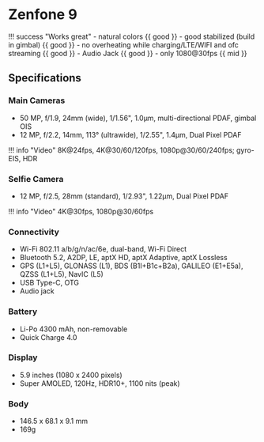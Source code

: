 # Zenfone 9

!!! success "Works great"
    - natural colors {{ good }}
    - good stabilized (build in gimbal) {{ good }}
    - no overheating while charging/LTE/WIFI and ofc streaming {{ good }}
    - Audio Jack {{ good }}
    - only 1080@30fps {{ mid }}

## Specifications

### Main Cameras

- 50 MP, f/1.9, 24mm (wide), 1/1.56", 1.0µm, multi-directional PDAF, gimbal OIS
- 12 MP, f/2.2, 14mm, 113° (ultrawide), 1/2.55", 1.4µm, Dual Pixel PDAF

!!! info "Video"
    8K@24fps, 4K@30/60/120fps, 1080p@30/60/240fps; gyro-EIS, HDR

### Selfie Camera

- 12 MP, f/2.5, 28mm (standard), 1/2.93", 1.22µm, Dual Pixel PDAF

!!! info "Video"
    4K@30fps, 1080p@30/60fps

### Connectivity

-  Wi-Fi 802.11 a/b/g/n/ac/6e, dual-band, Wi-Fi Direct
-  Bluetooth  5.2, A2DP, LE, aptX HD, aptX Adaptive, aptX Lossless
-  GPS (L1+L5), GLONASS (L1), BDS (B1I+B1c+B2a), GALILEO (E1+E5a), QZSS (L1+L5), NavIC (L5)
-  USB Type-C, OTG
-  Audio jack

### Battery

-   Li-Po 4300 mAh, non-removable
-   Quick Charge 4.0

### Display

-   5.9 inches (1080 x 2400 pixels)
-   Super AMOLED, 120Hz, HDR10+, 1100 nits (peak)

### Body

-   146.5 x 68.1 x 9.1 mm
-   169g
